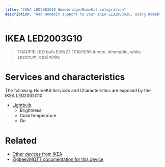 ```yaml
---
title: "IKEA LED2003G10 Homebridge/HomeKit integration"
description: "Add HomeKit support to your IKEA LED2003G10, using Homebridge, Zigbee2MQTT and homebridge-z2m."
---
```

<!---
This file has been GENERATED using src/docgen/docgen.ts
DO NOT EDIT THIS FILE MANUALLY!
-->
# IKEA LED2003G10
> TRADFRI LED bulb E26/27 1100/1055 lumen, dimmable, white spectrum, opal white


# Services and characteristics
The following HomeKit Services and Characteristics are exposed by
the IKEA LED2003G10

* [Lightbulb](../../light.md)
  * Brightness
  * ColorTemperature
  * On


# Related
* [Other devices from IKEA](../index.md#ikea)
* [Zigbee2MQTT documentation for this device](https://www.zigbee2mqtt.io/devices/LED2003G10.html)